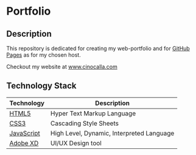 # Portfolio

## Description
This repository is dedicated for creating my web-portfolio and for [GitHub Pages](https://pages.github.com/) as for my chosen host.

Checkout my website at www.cinocalla.com

## Technology Stack

| Technology | Description |
| --- | --- |
| [HTML5](https://developer.mozilla.org/en-US/docs/Web/Guide/HTML/HTML5) | Hyper Text Markup Language |
| [CSS3](https://developer.mozilla.org/en-US/docs/Web/CSS) | Cascading Style Sheets |
| [JavaScript](https://developer.mozilla.org/en-US/docs/Web/JavaScript) | High Level, Dynamic, Interpreted Language |
| [Adobe XD](https://www.adobe.com/ca/products/xd.html) | UI/UX Design tool |
